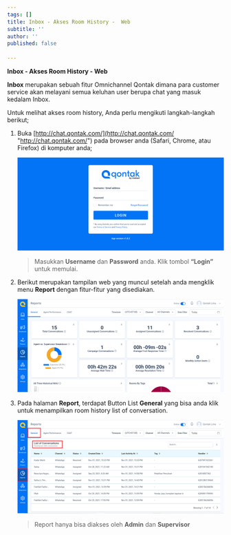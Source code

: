 ```yaml
---
tags: []
title: Inbox - Akses Room History -  Web
subtitle: ''
author: ''
published: false

---
```

**Inbox - Akses Room History - Web**

**Inbox** merupakan sebuah fitur Omnichannel Qontak dimana para customer service akan melayani semua keluhan user berupa chat yang masuk kedalam Inbox.

Untuk melihat akses room history, Anda perlu mengikuti langkah-langkah berikut;

1. Buka [http://chat.qontak.com/](http://chat.qontak.com/ "http://chat.qontak.com/") pada browser anda (Safari, Chrome, atau Firefox) di komputer anda;

   ![](/uploads/login-qontak-c.png)

   > Masukkan **Username** dan **Password** anda. Klik tombol **“Login”** untuk memulai.
2. Berikut merupakan tampilan web yang muncul setelah anda mengklik menu **Report** dengan fitur-fitur yang disediakan.

   ![](/uploads/history2.PNG)
3. Pada halaman **Report**, terdapat Button List **General** yang bisa anda klik untuk menampilkan room history list of conversation.

   ![](/uploads/history.PNG)

   > Report hanya bisa diakses oleh **Admin** dan **Supervisor**